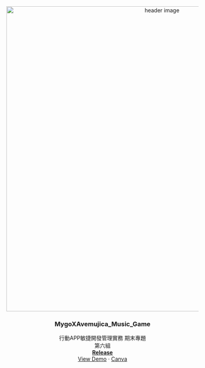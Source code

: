 <div align="center">
<img width="800" alt="header image" src="https://github.com/user-attachments/assets/110869dd-a9a4-40d8-9c0e-c10886bccc38">
<h3 align="center">MygoXAvemujica_Music_Game</h3>
  <p align="center">
    行動APP敏捷開發管理實務 期末專題
    <br />
    第六組
    <br />
    <a href="https://github.com/Tkuim-111-is/MygoXAvemujica_Music_Game/releases/tag/FinalVersion"><strong>Release</strong></a>
    <br />
    <a href="https://drive.google.com/file/d/1-M1YzF2vTKpbMbIiqkBTaWTusKcONnjU/view?usp=sharing">View Demo</a>
    ·
    <a href="https://www.canva.com/design/DAGj9fPoB3w/3MMlXz0jRTMULGmQ2af-bw/edit?utm_content=DAGj9fPoB3w&utm_campaign=designshare&utm_medium=link2&utm_source=sharebutton">Canva</a>
  </p>
</div>

